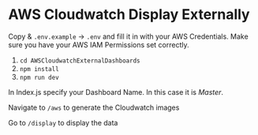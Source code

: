 # AWS Cloudwatch Display Externally

Copy & `.env.example` -> `.env` and fill it in with your AWS Credentials.
Make sure you have your AWS IAM Permissions set correctly.

1. `cd AWSCloudwatchExternalDashboards`
2. `npm install`
3. `npm run dev`

In Index.js specify your Dashboard Name. In this case it is *Master*.

Navigate to `/aws` to generate the Cloudwatch images

Go to `/display` to display the data
